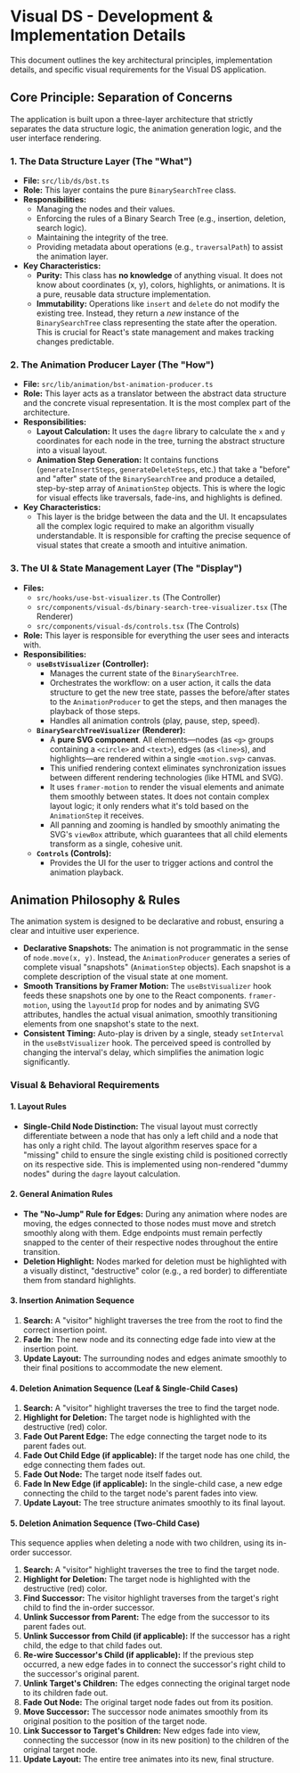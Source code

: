 # Visual DS - Development & Implementation Details

This document outlines the key architectural principles, implementation details, and specific visual requirements for the Visual DS application.

## Core Principle: Separation of Concerns

The application is built upon a three-layer architecture that strictly separates the data structure logic, the animation generation logic, and the user interface rendering.

### 1. The Data Structure Layer (The "What")

-   **File:** `src/lib/ds/bst.ts`
-   **Role:** This layer contains the pure `BinarySearchTree` class.
-   **Responsibilities:**
    -   Managing the nodes and their values.
    -   Enforcing the rules of a Binary Search Tree (e.g., insertion, deletion, search logic).
    -   Maintaining the integrity of the tree.
    -   Providing metadata about operations (e.g., `traversalPath`) to assist the animation layer.
-   **Key Characteristics:**
    -   **Purity:** This class has **no knowledge** of anything visual. It does not know about coordinates (x, y), colors, highlights, or animations. It is a pure, reusable data structure implementation.
    -   **Immutability:** Operations like `insert` and `delete` do not modify the existing tree. Instead, they return a *new* instance of the `BinarySearchTree` class representing the state after the operation. This is crucial for React's state management and makes tracking changes predictable.

### 2. The Animation Producer Layer (The "How")

-   **File:** `src/lib/animation/bst-animation-producer.ts`
-   **Role:** This layer acts as a translator between the abstract data structure and the concrete visual representation. It is the most complex part of the architecture.
-   **Responsibilities:**
    -   **Layout Calculation:** It uses the `dagre` library to calculate the `x` and `y` coordinates for each node in the tree, turning the abstract structure into a visual layout.
    -   **Animation Step Generation:** It contains functions (`generateInsertSteps`, `generateDeleteSteps`, etc.) that take a "before" and "after" state of the `BinarySearchTree` and produce a detailed, step-by-step array of `AnimationStep` objects. This is where the logic for visual effects like traversals, fade-ins, and highlights is defined.
-   **Key Characteristics:**
    -   This layer is the bridge between the data and the UI. It encapsulates all the complex logic required to make an algorithm visually understandable. It is responsible for crafting the precise sequence of visual states that create a smooth and intuitive animation.

### 3. The UI & State Management Layer (The "Display")

-   **Files:**
    -   `src/hooks/use-bst-visualizer.ts` (The Controller)
    -   `src/components/visual-ds/binary-search-tree-visualizer.tsx` (The Renderer)
    -   `src/components/visual-ds/controls.tsx` (The Controls)
-   **Role:** This layer is responsible for everything the user sees and interacts with.
-   **Responsibilities:**
    -   **`useBstVisualizer` (Controller):**
        -   Manages the current state of the `BinarySearchTree`.
        -   Orchestrates the workflow: on a user action, it calls the data structure to get the new tree state, passes the before/after states to the `AnimationProducer` to get the steps, and then manages the playback of those steps.
        -   Handles all animation controls (play, pause, step, speed).
    -   **`BinarySearchTreeVisualizer` (Renderer):**
        -   A **pure SVG component**. All elements—nodes (as `<g>` groups containing a `<circle>` and `<text>`), edges (as `<line>`s), and highlights—are rendered within a single `<motion.svg>` canvas.
        -   This unified rendering context eliminates synchronization issues between different rendering technologies (like HTML and SVG).
        -   It uses `framer-motion` to render the visual elements and animate them smoothly between states. It does not contain complex layout logic; it only renders what it's told based on the `AnimationStep` it receives.
        -   All panning and zooming is handled by smoothly animating the SVG's `viewBox` attribute, which guarantees that all child elements transform as a single, cohesive unit.
    -   **`Controls` (Controls):**
        -   Provides the UI for the user to trigger actions and control the animation playback.

## Animation Philosophy & Rules

The animation system is designed to be declarative and robust, ensuring a clear and intuitive user experience.

-   **Declarative Snapshots:** The animation is not programmatic in the sense of `node.move(x, y)`. Instead, the `AnimationProducer` generates a series of complete visual "snapshots" (`AnimationStep` objects). Each snapshot is a complete description of the visual state at one moment.
-   **Smooth Transitions by Framer Motion:** The `useBstVisualizer` hook feeds these snapshots one by one to the React components. `framer-motion`, using the `layoutId` prop for nodes and by animating SVG attributes, handles the actual visual animation, smoothly transitioning elements from one snapshot's state to the next.
-   **Consistent Timing:** Auto-play is driven by a single, steady `setInterval` in the `useBstVisualizer` hook. The perceived speed is controlled by changing the interval's delay, which simplifies the animation logic significantly.

### Visual & Behavioral Requirements

#### 1. Layout Rules

-   **Single-Child Node Distinction:** The visual layout must correctly differentiate between a node that has only a left child and a node that has only a right child. The layout algorithm reserves space for a "missing" child to ensure the single existing child is positioned correctly on its respective side. This is implemented using non-rendered "dummy nodes" during the `dagre` layout calculation.

#### 2. General Animation Rules

-   **The "No-Jump" Rule for Edges:** During any animation where nodes are moving, the edges connected to those nodes must move and stretch smoothly along with them. Edge endpoints must remain perfectly snapped to the center of their respective nodes throughout the entire transition.
-   **Deletion Highlight:** Nodes marked for deletion must be highlighted with a visually distinct, "destructive" color (e.g., a red border) to differentiate them from standard highlights.

#### 3. Insertion Animation Sequence
1.  **Search:** A "visitor" highlight traverses the tree from the root to find the correct insertion point.
2.  **Fade In:** The new node and its connecting edge fade into view at the insertion point.
3.  **Update Layout:** The surrounding nodes and edges animate smoothly to their final positions to accommodate the new element.

#### 4. Deletion Animation Sequence (Leaf & Single-Child Cases)
1.  **Search:** A "visitor" highlight traverses the tree to find the target node.
2.  **Highlight for Deletion:** The target node is highlighted with the destructive (red) color.
3.  **Fade Out Parent Edge:** The edge connecting the target node to its parent fades out.
4.  **Fade Out Child Edge (if applicable):** If the target node has one child, the edge connecting them fades out.
5.  **Fade Out Node:** The target node itself fades out.
6.  **Fade In New Edge (if applicable):** In the single-child case, a new edge connecting the child to the target node's parent fades into view.
7.  **Update Layout:** The tree structure animates smoothly to its final layout.

#### 5. Deletion Animation Sequence (Two-Child Case)
This sequence applies when deleting a node with two children, using its in-order successor.

1.  **Search:** A "visitor" highlight traverses the tree to find the target node.
2.  **Highlight for Deletion:** The target node is highlighted with the destructive (red) color.
3.  **Find Successor:** The visitor highlight traverses from the target's right child to find the in-order successor.
4.  **Unlink Successor from Parent:** The edge from the successor to its parent fades out.
5.  **Unlink Successor from Child (if applicable):** If the successor has a right child, the edge to that child fades out.
6.  **Re-wire Successor's Child (if applicable):** If the previous step occurred, a new edge fades in to connect the successor's right child to the successor's original parent.
7.  **Unlink Target's Children:** The edges connecting the original target node to its children fade out.
8.  **Fade Out Node:** The original target node fades out from its position.
9.  **Move Successor:** The successor node animates smoothly from its original position to the position of the target node.
10. **Link Successor to Target's Children:** New edges fade into view, connecting the successor (now in its new position) to the children of the original target node.
11. **Update Layout:** The entire tree animates into its new, final structure.
